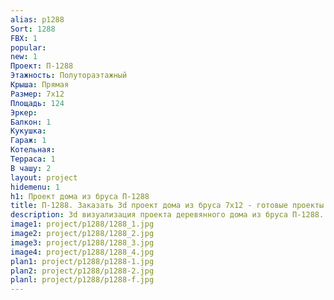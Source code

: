```yaml
---
alias: p1288
Sort: 1288
FBX: 1
popular: 
new: 1
Проект: П-1288
Этажность: Полутораэтажный
Крыша: Прямая
Размер: 7х12
Площадь: 124
Эркер: 
Балкон: 1
Кукушка: 
Гараж: 1
Котельная: 
Терраса: 1
В чашу: 2
layout: project
hidemenu: 1
h1: Проект дома из бруса П-1288
title: П-1288. Заказать 3d проект дома из бруса 7х12 - готовые проекты
description: 3d визуализация проекта деревянного дома из бруса П-1288. Площадь 124 м2, размер 7х12. Вы можете внести любые изменения в проект.
image1: project/p1288/1288_1.jpg
image2: project/p1288/1288_2.jpg
image3: project/p1288/1288_3.jpg
image4: project/p1288/1288_4.jpg
plan1: project/p1288/p1288-1.jpg
plan2: project/p1288/p1288-2.jpg
planl: project/p1288/p1288-f.jpg
---
```

